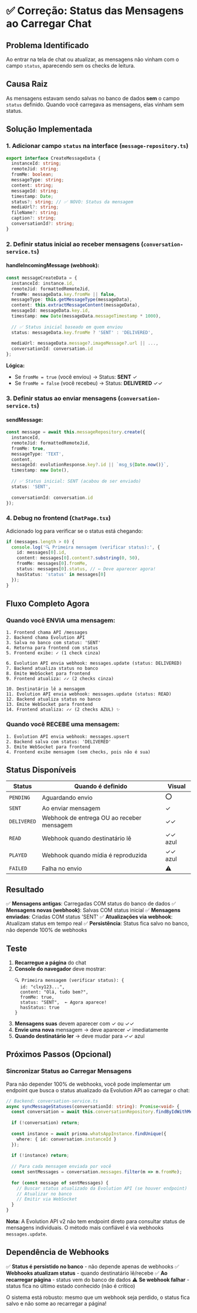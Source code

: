 # ✅ Correção: Status das Mensagens ao Carregar Chat

## Problema Identificado
Ao entrar na tela de chat ou atualizar, as mensagens não vinham com o campo `status`, aparecendo sem os checks de leitura.

## Causa Raiz
As mensagens estavam sendo salvas no banco de dados **sem** o campo `status` definido. Quando você carregava as mensagens, elas vinham sem status.

## Solução Implementada

### 1. **Adicionar campo `status` na interface** (`message-repository.ts`)

```typescript
export interface CreateMessageData {
  instanceId: string;
  remoteJid: string;
  fromMe: boolean;
  messageType: string;
  content: string;
  messageId: string;
  timestamp: Date;
  status?: string; // ✅ NOVO: Status da mensagem
  mediaUrl?: string;
  fileName?: string;
  caption?: string;
  conversationId?: string;
}
```

### 2. **Definir status inicial ao receber mensagens** (`conversation-service.ts`)

#### handleIncomingMessage (webhook):
```typescript
const messageCreateData = {
  instanceId: instance.id,
  remoteJid: formattedRemoteJid,
  fromMe: messageData.key.fromMe || false,
  messageType: this.getMessageType(messageData),
  content: this.extractMessageContent(messageData),
  messageId: messageData.key.id,
  timestamp: new Date(messageData.messageTimestamp * 1000),
  
  // ✅ Status inicial baseado em quem enviou
  status: messageData.key.fromMe ? 'SENT' : 'DELIVERED',
  
  mediaUrl: messageData.message?.imageMessage?.url || ...,
  conversationId: conversation.id
};
```

**Lógica:**
- Se `fromMe = true` (você enviou) → Status: **SENT** ✓
- Se `fromMe = false` (você recebeu) → Status: **DELIVERED** ✓✓

### 3. **Definir status ao enviar mensagens** (`conversation-service.ts`)

#### sendMessage:
```typescript
const message = await this.messageRepository.create({
  instanceId,
  remoteJid: formattedRemoteJid,
  fromMe: true,
  messageType: 'TEXT',
  content,
  messageId: evolutionResponse.key?.id || `msg_${Date.now()}`,
  timestamp: new Date(),
  
  // ✅ Status inicial: SENT (acabou de ser enviado)
  status: 'SENT',
  
  conversationId: conversation.id
});
```

### 4. **Debug no frontend** (`ChatPage.tsx`)

Adicionado log para verificar se o status está chegando:

```typescript
if (messages.length > 0) {
  console.log('🔍 Primeira mensagem (verificar status):', {
    id: messages[0].id,
    content: messages[0].content?.substring(0, 50),
    fromMe: messages[0].fromMe,
    status: messages[0].status, // ← Deve aparecer agora!
    hasStatus: 'status' in messages[0]
  });
}
```

## Fluxo Completo Agora

### Quando você ENVIA uma mensagem:
```
1. Frontend chama API /messages
2. Backend chama Evolution API
3. Salva no banco com status: 'SENT'
4. Retorna para frontend com status
5. Frontend exibe: ✓ (1 check cinza)

6. Evolution API envia webhook: messages.update (status: DELIVERED)
7. Backend atualiza status no banco
8. Emite WebSocket para frontend
9. Frontend atualiza: ✓✓ (2 checks cinza)

10. Destinatário lê a mensagem
11. Evolution API envia webhook: messages.update (status: READ)
12. Backend atualiza status no banco
13. Emite WebSocket para frontend
14. Frontend atualiza: ✓✓ (2 checks AZUL) ✨
```

### Quando você RECEBE uma mensagem:
```
1. Evolution API envia webhook: messages.upsert
2. Backend salva com status: 'DELIVERED'
3. Emite WebSocket para frontend
4. Frontend exibe mensagem (sem checks, pois não é sua)
```

## Status Disponíveis

| Status | Quando é definido | Visual |
|--------|------------------|--------|
| `PENDING` | Aguardando envio | ⭕ |
| `SENT` | Ao enviar mensagem | ✓ |
| `DELIVERED` | Webhook de entrega OU ao receber mensagem | ✓✓ |
| `READ` | Webhook quando destinatário lê | ✓✓ azul |
| `PLAYED` | Webhook quando mídia é reproduzida | ✓✓ azul |
| `FAILED` | Falha no envio | ⚠️ |

## Resultado

✅ **Mensagens antigas**: Carregadas COM status do banco de dados
✅ **Mensagens novas (webhook)**: Salvas COM status inicial
✅ **Mensagens enviadas**: Criadas COM status 'SENT'
✅ **Atualizações via webhook**: Atualizam status em tempo real
✅ **Persistência**: Status fica salvo no banco, não depende 100% de webhooks

## Teste

1. **Recarregue a página** do chat
2. **Console do navegador** deve mostrar:
   ```
   🔍 Primeira mensagem (verificar status): {
     id: "clxy123...",
     content: "Olá, tudo bem?",
     fromMe: true,
     status: "SENT",  ← Agora aparece!
     hasStatus: true
   }
   ```
3. **Mensagens suas** devem aparecer com ✓ ou ✓✓
4. **Envie uma nova** mensagem → deve aparecer ✓ imediatamente
5. **Quando destinatário ler** → deve mudar para ✓✓ azul

## Próximos Passos (Opcional)

### Sincronizar Status ao Carregar Mensagens

Para não depender 100% de webhooks, você pode implementar um endpoint que busca o status atualizado da Evolution API ao carregar o chat:

```typescript
// Backend: conversation-service.ts
async syncMessageStatuses(conversationId: string): Promise<void> {
  const conversation = await this.conversationRepository.findByIdWithMessages(conversationId, 50, 0);
  
  if (!conversation) return;
  
  const instance = await prisma.whatsAppInstance.findUnique({
    where: { id: conversation.instanceId }
  });
  
  if (!instance) return;
  
  // Para cada mensagem enviada por você
  const sentMessages = conversation.messages.filter(m => m.fromMe);
  
  for (const message of sentMessages) {
    // Buscar status atualizado da Evolution API (se houver endpoint)
    // Atualizar no banco
    // Emitir via WebSocket
  }
}
```

**Nota:** A Evolution API v2 não tem endpoint direto para consultar status de mensagens individuais. O método mais confiável é via webhooks `messages.update`.

## Dependência de Webhooks

✅ **Status é persistido no banco** - não depende apenas de webhooks
✅ **Webhooks atualizam status** - quando destinatário lê/recebe
✅ **Ao recarregar página** - status vem do banco de dados
⚠️ **Se webhook falhar** - status fica no último estado conhecido (não é crítico)

O sistema está robusto: mesmo que um webhook seja perdido, o status fica salvo e não some ao recarregar a página!
